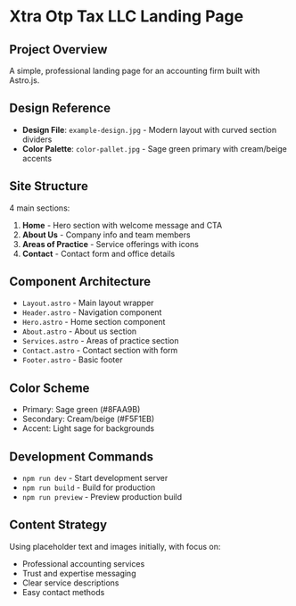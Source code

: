# Xtra Otp Tax LLC Landing Page

## Project Overview
A simple, professional landing page for an accounting firm built with Astro.js.

## Design Reference
- **Design File**: `example-design.jpg` - Modern layout with curved section dividers
- **Color Palette**: `color-pallet.jpg` - Sage green primary with cream/beige accents

## Site Structure
4 main sections:
1. **Home** - Hero section with welcome message and CTA
2. **About Us** - Company info and team members
3. **Areas of Practice** - Service offerings with icons
4. **Contact** - Contact form and office details

## Component Architecture
- `Layout.astro` - Main layout wrapper
- `Header.astro` - Navigation component  
- `Hero.astro` - Home section component
- `About.astro` - About us section
- `Services.astro` - Areas of practice section
- `Contact.astro` - Contact section with form
- `Footer.astro` - Basic footer

## Color Scheme
- Primary: Sage green (#8FAA9B)
- Secondary: Cream/beige (#F5F1EB)
- Accent: Light sage for backgrounds

## Development Commands
- `npm run dev` - Start development server
- `npm run build` - Build for production
- `npm run preview` - Preview production build

## Content Strategy
Using placeholder text and images initially, with focus on:
- Professional accounting services
- Trust and expertise messaging
- Clear service descriptions
- Easy contact methods